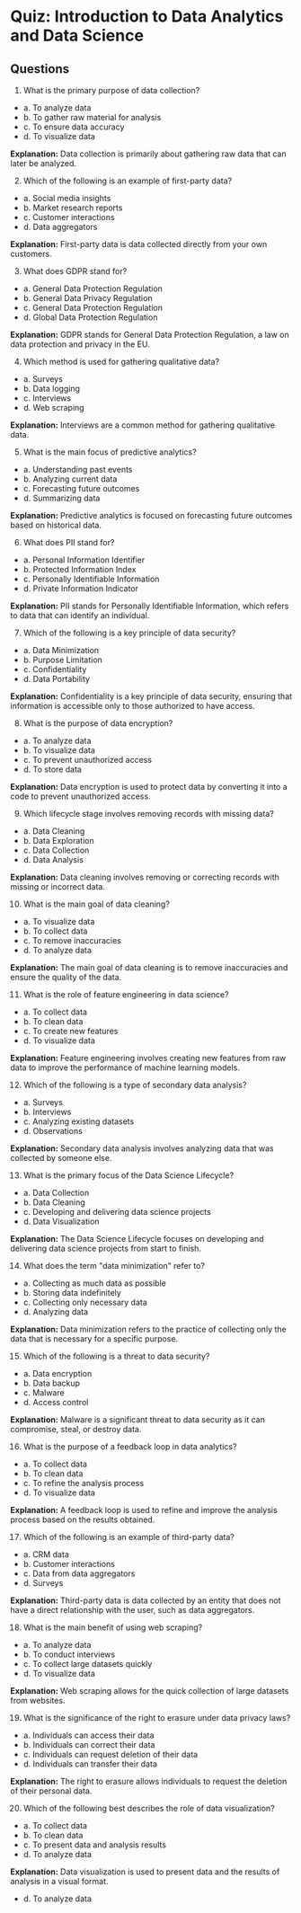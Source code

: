 # Quiz: Introduction to Data Analytics and Data Science

## Questions

1. What is the primary purpose of data collection?

- a. To analyze data
- b. To gather raw material for analysis
- c. To ensure data accuracy
- d. To visualize data

**Explanation:** Data collection is primarily about gathering raw data that can later be analyzed.

2. Which of the following is an example of first-party data?

- a. Social media insights
- b. Market research reports
- c. Customer interactions
- d. Data aggregators

**Explanation:** First-party data is data collected directly from your own customers.

3. What does GDPR stand for?

- a. General Data Protection Regulation
- b. General Data Privacy Regulation
- c. General Data Protection Regulation
- d. Global Data Protection Regulation

**Explanation:** GDPR stands for General Data Protection Regulation, a law on data protection and privacy in the EU.

4. Which method is used for gathering qualitative data?

- a. Surveys
- b. Data logging
- c. Interviews
- d. Web scraping

**Explanation:** Interviews are a common method for gathering qualitative data.

5. What is the main focus of predictive analytics?

- a. Understanding past events
- b. Analyzing current data
- c. Forecasting future outcomes
- d. Summarizing data

**Explanation:** Predictive analytics is focused on forecasting future outcomes based on historical data.

6. What does PII stand for?

- a. Personal Information Identifier
- b. Protected Information Index
- c. Personally Identifiable Information
- d. Private Information Indicator

**Explanation:** PII stands for Personally Identifiable Information, which refers to data that can identify an individual.

7. Which of the following is a key principle of data security?

- a. Data Minimization
- b. Purpose Limitation
- c. Confidentiality
- d. Data Portability

**Explanation:** Confidentiality is a key principle of data security, ensuring that information is accessible only to those authorized to have access.

8. What is the purpose of data encryption?

- a. To analyze data
- b. To visualize data
- c. To prevent unauthorized access
- d. To store data

**Explanation:** Data encryption is used to protect data by converting it into a code to prevent unauthorized access.

9. Which lifecycle stage involves removing records with missing data?

- a. Data Cleaning
- b. Data Exploration
- c. Data Collection
- d. Data Analysis

**Explanation:** Data cleaning involves removing or correcting records with missing or incorrect data.

10. What is the main goal of data cleaning?

- a. To visualize data
- b. To collect data
- c. To remove inaccuracies
- d. To analyze data

**Explanation:** The main goal of data cleaning is to remove inaccuracies and ensure the quality of the data.

11. What is the role of feature engineering in data science?

- a. To collect data
- b. To clean data
- c. To create new features
- d. To visualize data

**Explanation:** Feature engineering involves creating new features from raw data to improve the performance of machine learning models.

12. Which of the following is a type of secondary data analysis?

- a. Surveys
- b. Interviews
- c. Analyzing existing datasets
- d. Observations

**Explanation:** Secondary data analysis involves analyzing data that was collected by someone else.

13. What is the primary focus of the Data Science Lifecycle?

- a. Data Collection
- b. Data Cleaning
- c. Developing and delivering data science projects
- d. Data Visualization

**Explanation:** The Data Science Lifecycle focuses on developing and delivering data science projects from start to finish.

14. What does the term "data minimization" refer to?

- a. Collecting as much data as possible
- b. Storing data indefinitely
- c. Collecting only necessary data
- d. Analyzing data

**Explanation:** Data minimization refers to the practice of collecting only the data that is necessary for a specific purpose.

15. Which of the following is a threat to data security?

- a. Data encryption
- b. Data backup
- c. Malware
- d. Access control

**Explanation:** Malware is a significant threat to data security as it can compromise, steal, or destroy data.

16. What is the purpose of a feedback loop in data analytics?

- a. To collect data
- b. To clean data
- c. To refine the analysis process
- d. To visualize data

**Explanation:** A feedback loop is used to refine and improve the analysis process based on the results obtained.

17. Which of the following is an example of third-party data?

- a. CRM data
- b. Customer interactions
- c. Data from data aggregators
- d. Surveys

**Explanation:** Third-party data is data collected by an entity that does not have a direct relationship with the user, such as data aggregators.

18. What is the main benefit of using web scraping?

- a. To analyze data
- b. To conduct interviews
- c. To collect large datasets quickly
- d. To visualize data

**Explanation:** Web scraping allows for the quick collection of large datasets from websites.

19. What is the significance of the right to erasure under data privacy laws?

- a. Individuals can access their data
- b. Individuals can correct their data
- c. Individuals can request deletion of their data
- d. Individuals can transfer their data

**Explanation:** The right to erasure allows individuals to request the deletion of their personal data.

20. Which of the following best describes the role of data visualization?

- a. To collect data
- b. To clean data
- c. To present data and analysis results
- d. To analyze data

**Explanation:** Data visualization is used to present data and the results of analysis in a visual format.
- d. To analyze data
